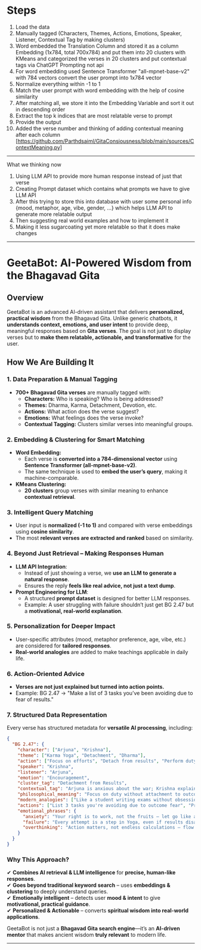 # Steps

1. Load the data
2. Manually tagged (Characters, Themes, Actions, Emotions, Speaker, Listener, Contextual Tag by making clusters)
3. Word embedded the Translation Column and stored it as a column Embedding (1x784, total 700x784) and put them into 20 clusters with KMeans and categorized the verses in 20 clusters and put contextual tags via ChatGPT Prompting not api
4. For word embedding used Sentence Transformer "all-mpnet-base-v2" with 784 vectors convert the user prompt into 1x784 vector
5. Normalize everything within -1 to 1
6. Match the user prompt with word embedding with the help of cosine similarity
7. After matching all, we store it into the Embedding Variable and sort it out in descending order
8. Extract the top k indices that are most relatable verse to prompt
9. Provide the output
10. Added the verse number and thinking of adding contextual meaning after each column [https://github.com/Parthdsaiml/GitaConsiousness/blob/main/sources/ContextMeaning.py]
-----------------

What we thinking now

1. Using LLM API to provide more human response instead of just that verse
2. Creating Prompt dataset which contains what prompts we have to give LLM API
3. After this trying to store this into database with user some personal info {mood, metaphor, age, vibe, gender, ...} which helps LLM API to generate more relatable output
4. Then suggesting real world examples and how to implement it
5. Making it less sugarcoating yet more relatable so that it does make changes

-----

# **GeetaBot: AI-Powered Wisdom from the Bhagavad Gita**  

## **Overview**  
GeetaBot is an advanced AI-driven assistant that delivers **personalized, practical wisdom** from the Bhagavad Gita. Unlike generic chatbots, it **understands context, emotions, and user intent** to provide deep, meaningful responses based on **Gita verses**. The goal is not just to display verses but to **make them relatable, actionable, and transformative** for the user.  

## **How We Are Building It**  

### **1. Data Preparation & Manual Tagging**  
- **700+ Bhagavad Gita verses** are manually tagged with:  
  - **Characters:** Who is speaking? Who is being addressed?  
  - **Themes:** Dharma, Karma, Detachment, Devotion, etc.  
  - **Actions:** What action does the verse suggest?  
  - **Emotions:** What feelings does the verse invoke?  
  - **Contextual Tagging:** Clusters similar verses into meaningful groups.  

### **2. Embedding & Clustering for Smart Matching**  
- **Word Embedding:**  
  - Each verse is **converted into a 784-dimensional vector** using **Sentence Transformer (all-mpnet-base-v2)**.  
  - The same technique is used to **embed the user’s query**, making it machine-comparable.  
- **KMeans Clustering:**  
  - **20 clusters** group verses with similar meaning to enhance **contextual retrieval**.  

### **3. Intelligent Query Matching**  
- User input is **normalized (-1 to 1)** and compared with verse embeddings using **cosine similarity**.  
- The most **relevant verses are extracted and ranked** based on similarity.  

### **4. Beyond Just Retrieval – Making Responses Human**  
- **LLM API Integration**:  
  - Instead of just showing a verse, we **use an LLM to generate a natural response**.  
  - Ensures the reply **feels like real advice, not just a text dump**.  
- **Prompt Engineering for LLM**:  
  - A structured **prompt dataset** is designed for better LLM responses.  
  - Example: A user struggling with failure shouldn’t just get BG 2.47 but a **motivational, real-world explanation**.  

### **5. Personalization for Deeper Impact**  
- User-specific attributes (mood, metaphor preference, age, vibe, etc.) are considered for **tailored responses**.  
- **Real-world analogies** are added to make teachings applicable in daily life.  

### **6. Action-Oriented Advice**  
- **Verses are not just explained but turned into action points.**  
- Example: BG 2.47 → "Make a list of 3 tasks you’ve been avoiding due to fear of results."  

### **7. Structured Data Representation**  
Every verse has structured metadata for **versatile AI processing**, including:  

```json
{
  "BG 2.47": {
    "character": ["Arjuna", "Krishna"],
    "theme": ["Karma Yoga", "Detachment", "Dharma"],
    "action": ["Focus on efforts", "Detach from results", "Perform duty without hesitation"],
    "speaker": "Krishna",
    "listener": "Arjuna",
    "emotion": "Encouragement",
    "cluster_tag": "Detachment from Results",
    "contextual_tag": "Arjuna is anxious about the war; Krishna explains selfless action",
    "philosophical_meaning": "Focus on duty without attachment to outcomes. True yoga is performing action without desiring rewards.",
    "modern_analogies": ["Like a student writing exams without obsession over marks", "Like a farmer planting crops without stressing over the rain"],
    "actions": ["List 3 tasks you're avoiding due to outcome fear", "Practice a task today without worrying about the result"],
    "emotional_phrases": {
      "anxiety": "Your right is to work, not the fruits – let go like a gardener plants trees.",
      "failure": "Every attempt is a step in Yoga, even if results disappoint.",
      "overthinking": "Action matters, not endless calculations – flow with your duty."
    }
  }
}
```


### **Why This Approach?**  
✔ **Combines AI retrieval & LLM intelligence** for **precise, human-like responses**.  
✔ **Goes beyond traditional keyword search** – uses **embeddings & clustering** to deeply understand queries.  
✔ **Emotionally intelligent** – detects user **mood & intent** to give **motivational, practical guidance**.  
✔ **Personalized & Actionable** – converts **spiritual wisdom into real-world applications**.  

GeetaBot is not just a **Bhagavad Gita search engine**—it’s an **AI-driven mentor** that makes ancient wisdom **truly relevant** to modern life.  

---

